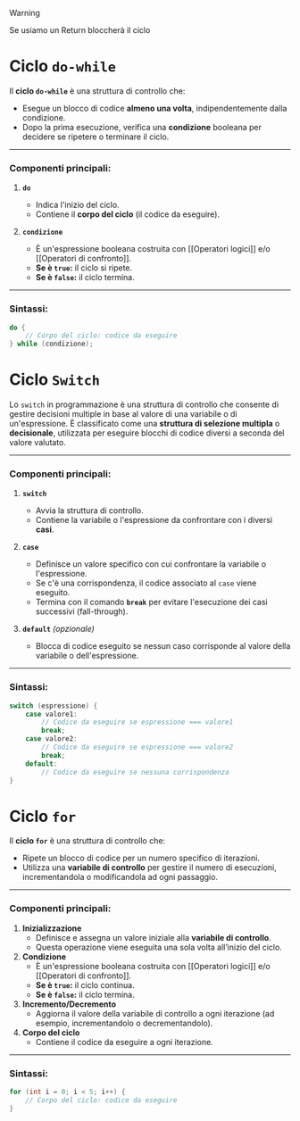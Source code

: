 
> [!warning]
> Se usiamo un Return bloccherà il ciclo
# **Ciclo `do-while`**

Il **ciclo `do-while`** è una struttura di controllo che:  
- Esegue un blocco di codice **almeno una volta**, indipendentemente dalla condizione.  
- Dopo la prima esecuzione, verifica una **condizione** booleana per decidere se ripetere o terminare il ciclo.

---

### **Componenti principali:**

1. **`do`**  
   - Indica l'inizio del ciclo.  
   - Contiene il **corpo del ciclo** (il codice da eseguire).  

2. **`condizione`**  
   - È un'espressione booleana costruita con [[Operatori logici]] e/o [[Operatori di confronto]].  
   - **Se è `true`:** il ciclo si ripete.  
   - **Se è `false`:** il ciclo termina.  

---

### **Sintassi:**

```java
do {
    // Corpo del ciclo: codice da eseguire
} while (condizione);
```


# **Ciclo `Switch`** 

Lo `switch` in programmazione è una struttura di controllo che consente di gestire decisioni multiple in base al valore di una variabile o di un'espressione. È classificato come una **struttura di selezione multipla** o **decisionale**, utilizzata per eseguire blocchi di codice diversi a seconda del valore valutato.

---

### **Componenti principali:**

1. **`switch`**
    
    - Avvia la struttura di controllo.
    - Contiene la variabile o l'espressione da confrontare con i diversi **casi**.
2. **`case`**
    
    - Definisce un valore specifico con cui confrontare la variabile o l'espressione.
    - Se c'è una corrispondenza, il codice associato al `case` viene eseguito.
    - Termina con il comando **`break`** per evitare l'esecuzione dei casi successivi (fall-through).
3. **`default`** _(opzionale)_
    
    - Blocca di codice eseguito se nessun caso corrisponde al valore della variabile o dell'espressione.

---

### **Sintassi:**

````Java
switch (espressione) {
    case valore1:
        // Codice da eseguire se espressione === valore1
        break;
    case valore2:
        // Codice da eseguire se espressione === valore2
        break;
    default:
        // Codice da eseguire se nessuna corrispondenza
}
````

# **Ciclo `for`** 

Il **ciclo `for`** è una struttura di controllo che:

- Ripete un blocco di codice per un numero specifico di iterazioni.
- Utilizza una **variabile di controllo** per gestire il numero di esecuzioni, incrementandola o modificandola ad ogni passaggio.

---

### **Componenti principali:**

1. **Inizializzazione**
    - Definisce e assegna un valore iniziale alla **variabile di controllo**.
    - Questa operazione viene eseguita una sola volta all’inizio del ciclo.
2. **Condizione**
    - È un'espressione booleana costruita con [[Operatori logici]] e/o [[Operatori di confronto]].
    - **Se è `true`:** il ciclo continua.
    - **Se è `false`:** il ciclo termina.
3. **Incremento/Decremento**
    - Aggiorna il valore della variabile di controllo a ogni iterazione (ad esempio, incrementandolo o decrementandolo).
4. **Corpo del ciclo**
    - Contiene il codice da eseguire a ogni iterazione.

---

### **Sintassi:**

````java
for (int i = 0; i < 5; i++) {
    // Corpo del ciclo: codice da eseguire
}
````

